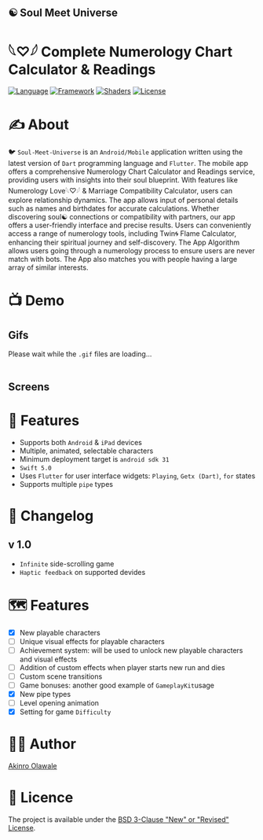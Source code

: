## ☯ Soul Meet Universe
# 𓆩♡𓆪 Complete Numerology Chart Calculator & Readings

[![Language](https://img.shields.io/badge/Flutter-02569B?style=for-the-badge&logo=flutter&logoColor=white)]()
[![Framework](https://img.shields.io/badge/Dart-0175C2?style=for-the-badge&logo=dart&logoColor=white)]()
[![Shaders](https://img.shields.io/badge/Shaders-GLSL-green.svg)]()
[![License](https://img.shields.io/badge/License-MIT-blue.svg)]()

# ✍️ About 
🐦 `Soul-Meet-Universe` is an `Android/Mobile` application written using the latest version of `Dart` programming language and `Flutter`. The mobile app offers a comprehensive Numerology Chart Calculator and Readings service, providing users with insights into their soul blueprint. With features like Numerology Love𓆩♡𓆪 & Marriage Compatibility Calculator, users can explore relationship dynamics. The app allows input of personal details such as names and birthdates for accurate calculations. Whether discovering soul☯ connections or compatibility with partners, our app offers a user-friendly interface and precise results. Users can conveniently access a range of numerology tools, including Twin🌀 Flame Calculator, enhancing their spiritual journey and self-discovery. The App Algorithm allows users going through a numerology process to ensure users are never match with bots. The App also matches you with people having a large array of similar interests.

# 📺 Demo 

## Gifs
Please wait while the `.gif` files are loading...

|  |  |
:-------------------------:|:-------------------------:


## Screens

# 👻 Features
- Supports both `Android` & `iPad` devices
- Multiple, animated, selectable characters
- Minimum deployment target is `android sdk 31`
- `Swift 5.0`
- Uses `Flutter` for user interface widgets: `Playing`, `Getx (Dart)`, `for` states
- Supports multiple `pipe` types

# 📝 Changelog 

## v 1.0
- `Infinite` side-scrolling game 
- `Haptic feedback` on supported devides


# 🗺 Features
- [x] New playable characters 
- [ ] Unique visual effects for playable characters
- [ ] Achievement system: will be used to unlock new playable characters and visual effects
- [ ] Addition of custom effects when player starts new run and dies
- [ ] Custom scene transitions
- [ ] Game bonuses: another good example of `GameplayKit`usage
- [x] New pipe types
- [ ] Level opening animation
- [x] Setting for game `Difficulty` 

# 👨‍💻 Author 
[Akinro Olawale](https://github.com/lexycole)

# 🔖 Licence
The project is available under the [BSD 3-Clause "New" or "Revised" License](https://github.com/jVirus/ios-spritekit-flappy-flying-bird/blob/master/LICENSE).
